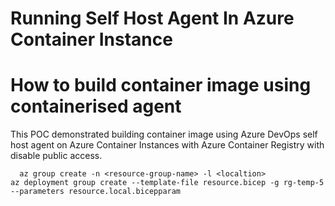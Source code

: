 # Running Self Host Agent In Azure Container Instance 
# How to build container image using containerised agent

This POC demonstrated building container image using Azure DevOps self host agent on Azure Container Instances with Azure Container Registry with disable public access.

``` bicep
  az group create -n <resource-group-name> -l <localtion>
az deployment group create --template-file resource.bicep -g rg-temp-5 --parameters resource.local.bicepparam
```